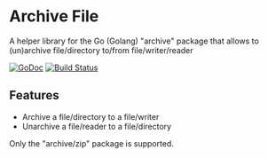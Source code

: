 # Archive File
A helper library for the Go (Golang) "archive" package that allows to (un)archive file/directory to/from file/writer/reader

[![GoDoc](https://godoc.org/github.com/pierrre/archivefile/zip?status.svg)](https://godoc.org/github.com/pierrre/archivefile/zip)
[![Build Status](https://travis-ci.org/pierrre/archivefile.svg?branch=master)](https://travis-ci.org/pierrre/archivefile)

## Features
- Archive a file/directory to a file/writer
- Unarchive a file/reader to a file/directory

Only the "archive/zip" package is supported.
